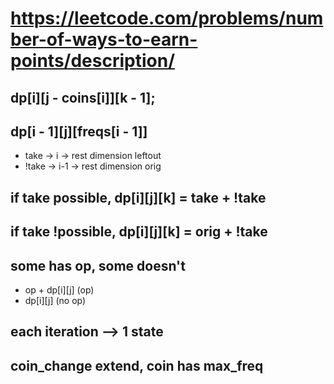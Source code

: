 
# https://leetcode.com/problems/number-of-ways-to-earn-points/description/

## dp[i][j - coins[i]][k - 1];
## dp[i - 1][j][freqs[i - 1]]

* take -> i -> rest dimension leftout
* !take -> i-1 -> rest dimension orig


## if take possible, dp[i][j][k] = take + !take
## if take !possible, dp[i][j][k] = orig + !take


## some has op, some doesn't
* op + dp[i][j] (op)
* dp[i][j] (no op)

## each iteration --> 1 state


## coin_change extend, coin has max_freq
